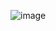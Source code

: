 ![image](https://user-images.githubusercontent.com/63921209/221359383-3dd8dfce-cae3-497b-94fb-21d03df8c0e7.png)
